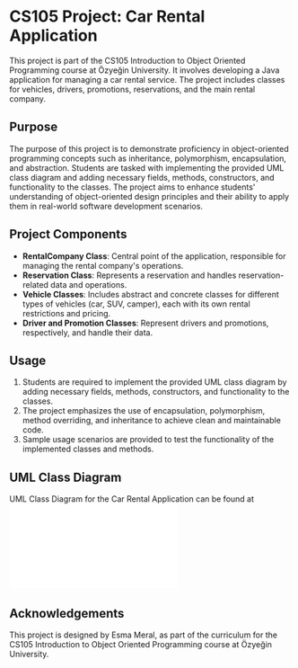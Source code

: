 # CS105 Project: Car Rental Application

This project is part of the CS105 Introduction to Object Oriented Programming course at Özyeğin University. It involves developing a Java application for managing a car rental service. The project includes classes for vehicles, drivers, promotions, reservations, and the main rental company.

## Purpose

The purpose of this project is to demonstrate proficiency in object-oriented programming concepts such as inheritance, polymorphism, encapsulation, and abstraction. Students are tasked with implementing the provided UML class diagram and adding necessary fields, methods, constructors, and functionality to the classes. The project aims to enhance students' understanding of object-oriented design principles and their ability to apply them in real-world software development scenarios.

## Project Components

- **RentalCompany Class**: Central point of the application, responsible for managing the rental company's operations.
- **Reservation Class**: Represents a reservation and handles reservation-related data and operations.
- **Vehicle Classes**: Includes abstract and concrete classes for different types of vehicles (car, SUV, camper), each with its own rental restrictions and pricing.
- **Driver and Promotion Classes**: Represent drivers and promotions, respectively, and handle their data.

## Usage

1. Students are required to implement the provided UML class diagram by adding necessary fields, methods, constructors, and functionality to the classes.
2. The project emphasizes the use of encapsulation, polymorphism, method overriding, and inheritance to achieve clean and maintainable code.
3. Sample usage scenarios are provided to test the functionality of the implemented classes and methods.

## UML Class Diagram
UML Class Diagram for the Car Rental Application can be found at ![UML Diagram](uml_diagram.pdf)


## Acknowledgements

This project is designed by Esma Meral, as part of the curriculum for the CS105 Introduction to Object Oriented Programming course at Özyeğin University.
